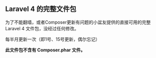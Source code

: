 ## Laravel 4 的完整文件包

为了不能翻墙，或者Composer更新有问题的小盆友提供的直接可用的完整 Laravel 4 文件包，没经过任何修改。

每半月更新一次（即1号、15号更新，偶尔忘记）

**此文件包不含有 Composer.phar 文件。**
